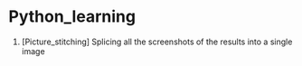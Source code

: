 # Python_learning
  1. [Picture_stitching]
  Splicing all the screenshots of the results into a single image
